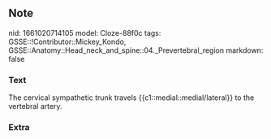 ## Note
nid: 1661020714105
model: Cloze-88f0c
tags: GSSE::!Contributor::Mickey_Kondo, GSSE::Anatomy::Head_neck_and_spine::04._Prevertebral_region
markdown: false

### Text
The cervical sympathetic trunk travels {{c1::medial::medial/lateral}} to the vertebral artery.

### Extra

